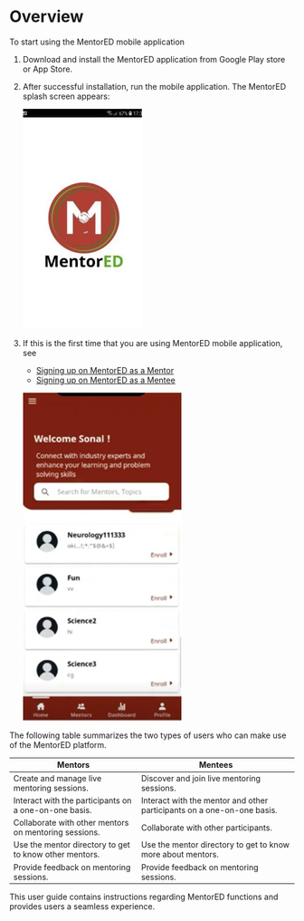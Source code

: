# Overview



To start using the MentorED mobile application
1. Download and install the MentorED application from Google Play store or App Store.
2. After successful installation, run the mobile application. The MentorED splash screen appears: 

   <div class="screenshot">

   ![image](media/splash.jpg)

   </div>

3. If this is the first time that you are using MentorED mobile application, see 
   * [Signing up on MentorED as a Mentor](signing-up-as-a-mentor)
   * [Signing up on MentorED as a Mentee](signing-up-as-a-mentee)

   <div class="screenshot">

   ![homepage](media/welcome.png)

   </div>

The following table summarizes the two types of users who can make use of the MentorED platform.

| Mentors | Mentees |
| ----------- | ----------- |
| Create and manage live mentoring sessions.| Discover and join live mentoring sessions. |
| Interact with the participants on a one-on-one basis. | Interact with the mentor and other participants on a one-on-one basis.|
| Collaborate with other mentors on mentoring sessions. | Collaborate with other participants. |
| Use the mentor directory to get to know other mentors. | Use the mentor directory to get to know more about mentors.|
|Provide feedback on mentoring sessions.| Provide feedback on mentoring sessions.|

This user guide contains instructions regarding MentorED functions and provides users a seamless experience.